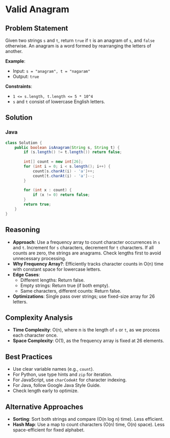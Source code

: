 # Valid Anagram

## Problem Statement
Given two strings `s` and `t`, return `true` if `t` is an anagram of `s`, and `false` otherwise. An anagram is a word formed by rearranging the letters of another.

**Example**:
- Input: `s = "anagram", t = "nagaram"`
- Output: `true`

**Constraints**:
- `1 <= s.length, t.length <= 5 * 10^4`
- `s` and `t` consist of lowercase English letters.

## Solution

### Java
```java
class Solution {
    public boolean isAnagram(String s, String t) {
        if (s.length() != t.length()) return false;
        
        int[] count = new int[26];
        for (int i = 0; i < s.length(); i++) {
            count[s.charAt(i) - 'a']++;
            count[t.charAt(i) - 'a']--;
        }
        
        for (int x : count) {
            if (x != 0) return false;
        }
        return true;
    }
}
```

## Reasoning
- **Approach**: Use a frequency array to count character occurrences in `s` and `t`. Increment for `s` characters, decrement for `t` characters. If all counts are zero, the strings are anagrams. Check lengths first to avoid unnecessary processing.
- **Why Frequency Array?**: Efficiently tracks character counts in O(n) time with constant space for lowercase letters.
- **Edge Cases**:
  - Different lengths: Return false.
  - Empty strings: Return true (if both empty).
  - Same characters, different counts: Return false.
- **Optimizations**: Single pass over strings; use fixed-size array for 26 letters.

## Complexity Analysis
- **Time Complexity**: O(n), where n is the length of `s` or `t`, as we process each character once.
- **Space Complexity**: O(1), as the frequency array is fixed at 26 elements.

## Best Practices
- Use clear variable names (e.g., `count`).
- For Python, use type hints and `zip` for iteration.
- For JavaScript, use `charCodeAt` for character indexing.
- For Java, follow Google Java Style Guide.
- Check length early to optimize.

## Alternative Approaches
- **Sorting**: Sort both strings and compare (O(n log n) time). Less efficient.
- **Hash Map**: Use a map to count characters (O(n) time, O(n) space). Less space-efficient for fixed alphabet.